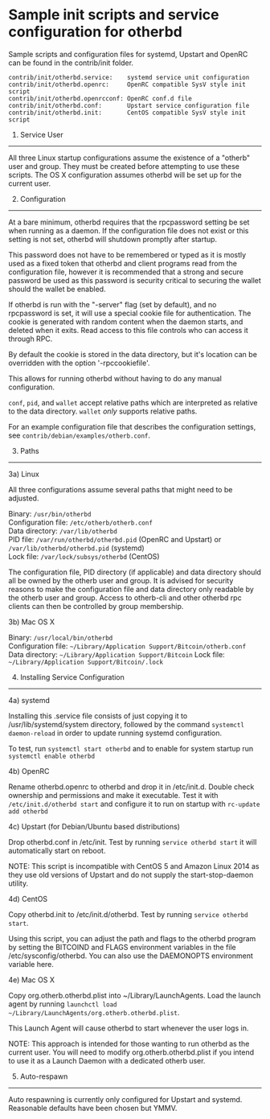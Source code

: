 Sample init scripts and service configuration for otherbd
==========================================================

Sample scripts and configuration files for systemd, Upstart and OpenRC
can be found in the contrib/init folder.

    contrib/init/otherbd.service:    systemd service unit configuration
    contrib/init/otherbd.openrc:     OpenRC compatible SysV style init script
    contrib/init/otherbd.openrcconf: OpenRC conf.d file
    contrib/init/otherbd.conf:       Upstart service configuration file
    contrib/init/otherbd.init:       CentOS compatible SysV style init script

1. Service User
---------------------------------

All three Linux startup configurations assume the existence of a "otherb" user
and group.  They must be created before attempting to use these scripts.
The OS X configuration assumes otherbd will be set up for the current user.

2. Configuration
---------------------------------

At a bare minimum, otherbd requires that the rpcpassword setting be set
when running as a daemon.  If the configuration file does not exist or this
setting is not set, otherbd will shutdown promptly after startup.

This password does not have to be remembered or typed as it is mostly used
as a fixed token that otherbd and client programs read from the configuration
file, however it is recommended that a strong and secure password be used
as this password is security critical to securing the wallet should the
wallet be enabled.

If otherbd is run with the "-server" flag (set by default), and no rpcpassword is set,
it will use a special cookie file for authentication. The cookie is generated with random
content when the daemon starts, and deleted when it exits. Read access to this file
controls who can access it through RPC.

By default the cookie is stored in the data directory, but it's location can be overridden
with the option '-rpccookiefile'.

This allows for running otherbd without having to do any manual configuration.

`conf`, `pid`, and `wallet` accept relative paths which are interpreted as
relative to the data directory. `wallet` *only* supports relative paths.

For an example configuration file that describes the configuration settings,
see `contrib/debian/examples/otherb.conf`.

3. Paths
---------------------------------

3a) Linux

All three configurations assume several paths that might need to be adjusted.

Binary:              `/usr/bin/otherbd`  
Configuration file:  `/etc/otherb/otherb.conf`  
Data directory:      `/var/lib/otherbd`  
PID file:            `/var/run/otherbd/otherbd.pid` (OpenRC and Upstart) or `/var/lib/otherbd/otherbd.pid` (systemd)  
Lock file:           `/var/lock/subsys/otherbd` (CentOS)  

The configuration file, PID directory (if applicable) and data directory
should all be owned by the otherb user and group.  It is advised for security
reasons to make the configuration file and data directory only readable by the
otherb user and group.  Access to otherb-cli and other otherbd rpc clients
can then be controlled by group membership.

3b) Mac OS X

Binary:              `/usr/local/bin/otherbd`  
Configuration file:  `~/Library/Application Support/Bitcoin/otherb.conf`  
Data directory:      `~/Library/Application Support/Bitcoin`
Lock file:           `~/Library/Application Support/Bitcoin/.lock`

4. Installing Service Configuration
-----------------------------------

4a) systemd

Installing this .service file consists of just copying it to
/usr/lib/systemd/system directory, followed by the command
`systemctl daemon-reload` in order to update running systemd configuration.

To test, run `systemctl start otherbd` and to enable for system startup run
`systemctl enable otherbd`

4b) OpenRC

Rename otherbd.openrc to otherbd and drop it in /etc/init.d.  Double
check ownership and permissions and make it executable.  Test it with
`/etc/init.d/otherbd start` and configure it to run on startup with
`rc-update add otherbd`

4c) Upstart (for Debian/Ubuntu based distributions)

Drop otherbd.conf in /etc/init.  Test by running `service otherbd start`
it will automatically start on reboot.

NOTE: This script is incompatible with CentOS 5 and Amazon Linux 2014 as they
use old versions of Upstart and do not supply the start-stop-daemon utility.

4d) CentOS

Copy otherbd.init to /etc/init.d/otherbd. Test by running `service otherbd start`.

Using this script, you can adjust the path and flags to the otherbd program by
setting the BITCOIND and FLAGS environment variables in the file
/etc/sysconfig/otherbd. You can also use the DAEMONOPTS environment variable here.

4e) Mac OS X

Copy org.otherb.otherbd.plist into ~/Library/LaunchAgents. Load the launch agent by
running `launchctl load ~/Library/LaunchAgents/org.otherb.otherbd.plist`.

This Launch Agent will cause otherbd to start whenever the user logs in.

NOTE: This approach is intended for those wanting to run otherbd as the current user.
You will need to modify org.otherb.otherbd.plist if you intend to use it as a
Launch Daemon with a dedicated otherb user.

5. Auto-respawn
-----------------------------------

Auto respawning is currently only configured for Upstart and systemd.
Reasonable defaults have been chosen but YMMV.
